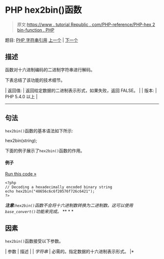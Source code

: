# PHP hex2bin()函数

> 原文:[https://www . tutorial Republic . com/PHP-reference/PHP-hex 2 bin-function . PHP](https://www.tutorialrepublic.com/php-reference/php-hex2bin-function.php)

题目: [PHP 字符串引用](php-string-functions.php) [上一个](php-hebrev-function.php) | [下一个](php-html-entity-decode-function.php)

## 描述

函数对十六进制编码的二进制字符串进行解码。

下表总结了该功能的技术细节。

| 返回值: | 返回给定数据的二进制表示形式，如果失败，返回 FALSE。 |
| 版本: | PHP 5.4.0 以上 |

* * *

## 句法

`hex2bin()`函数的基本语法如下所示:

hex2bin(*string*);

下面的例子展示了`hex2bin()`函数的作用。

#### 例子

[Run this code »](../codelab.php?topic=php&file=convert-hexadecimal-value-to-ascii-characters "Run this code to view the output")

```
<?php
// Decoding a hexadecimally encoded binary string
echo hex2bin("48656c6c6f20576f726c6421");
?>
```

 ***注意:**`hex2bin()`函数不会将十六进制数转换为二进制数。这可以使用`base_convert()`功能来完成。*  ** * *

## 因素

`hex2bin()`函数接受以下参数。

| 参数 | 描述 |
| *字符串* | 必需的。指定数据的十六进制表示形式。 |*